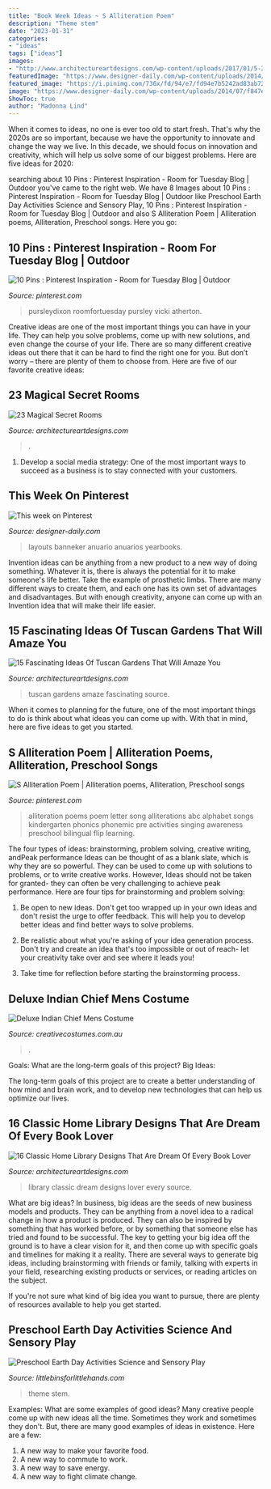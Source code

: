```yaml
---
title: "Book Week Ideas ~ S Alliteration Poem"
description: "Theme stem"
date: "2023-01-31"
categories:
- "ideas"
tags: ["ideas"]
images:
- "http://www.architectureartdesigns.com/wp-content/uploads/2017/01/5-23-630x419.jpg"
featuredImage: "https://www.designer-daily.com/wp-content/uploads/2014/07/f847ef05b1dbee4ab9f398768f7549d6.jpg"
featured_image: "https://i.pinimg.com/736x/fd/94/e7/fd94e7b5242ad83ab72d4826a56ded61--alliteration-poems.jpg"
image: "https://www.designer-daily.com/wp-content/uploads/2014/07/f847ef05b1dbee4ab9f398768f7549d6.jpg"
ShowToc: true
author: "Madonna Lind"
---
```



When it comes to ideas, no one is ever too old to start fresh. That's why the 2020s are so important, because we have the opportunity to innovate and change the way we live. In this decade, we should focus on innovation and creativity, which will help us solve some of our biggest problems. Here are five ideas for 2020:

	

		
searching about 10 Pins : Pinterest Inspiration - Room for Tuesday Blog | Outdoor you've came to the right web. We have 8 Images about 10 Pins : Pinterest Inspiration - Room for Tuesday Blog | Outdoor like Preschool Earth Day Activities Science and Sensory Play, 10 Pins : Pinterest Inspiration - Room for Tuesday Blog | Outdoor and also S Alliteration Poem | Alliteration poems, Alliteration, Preschool songs. Here you go:
		
    
## 10 Pins : Pinterest Inspiration - Room For Tuesday Blog | Outdoor

<img loading=lazy src="https://i.pinimg.com/736x/53/87/10/5387108a0761d8ccc68b872a32ab6572.jpg" onerror="this.onerror=null;this.src='https://tse4.mm.bing.net/th?id=OIP.VCDzLp99NT411JY5mmFNBgHaKS&amp;pid=15.1';" alt="10 Pins : Pinterest Inspiration - Room for Tuesday Blog | Outdoor">

_Source: pinterest.com_

>pursleydixon roomfortuesday pursley vicki atherton. 

	

Creative ideas are one of the most important things you can have in your life. They can help you solve problems, come up with new solutions, and even change the course of your life. There are so many different creative ideas out there that it can be hard to find the right one for you. But don’t worry – there are plenty of them to choose from. Here are five of our favorite creative ideas: 

    
## 23 Magical Secret Rooms

<img loading=lazy src="https://www.architectureartdesigns.com/wp-content/uploads/2014/01/1150-630x786.jpg" onerror="this.onerror=null;this.src='https://tse4.mm.bing.net/th?id=OIP.9XeQEPImbj2iaHLhyvRLdgHaJP&amp;pid=15.1';" alt="23 Magical Secret Rooms">

_Source: architectureartdesigns.com_

>. 

	

1. Develop a social media strategy: One of the most important ways to succeed as a business is to stay connected with your customers.

    
## This Week On Pinterest

<img loading=lazy src="https://www.designer-daily.com/wp-content/uploads/2014/07/f847ef05b1dbee4ab9f398768f7549d6.jpg" onerror="this.onerror=null;this.src='https://tse1.mm.bing.net/th?id=OIP.mcwhjV27FxtUmL9la8b1NwHaKC&amp;pid=15.1';" alt="This week on Pinterest">

_Source: designer-daily.com_

>layouts banneker anuario anuarios yearbooks. 

	

Invention ideas can be anything from a new product to a new way of doing something. Whatever it is, there is always the potential for it to make someone's life better. Take the example of prosthetic limbs. There are many different ways to create them, and each one has its own set of advantages and disadvantages. But with enough creativity, anyone can come up with an Invention idea that will make their life easier.

    
## 15 Fascinating Ideas Of Tuscan Gardens That Will Amaze You

<img loading=lazy src="http://www.architectureartdesigns.com/wp-content/uploads/2016/11/1-30.jpg" onerror="this.onerror=null;this.src='https://tse4.mm.bing.net/th?id=OIP.G0Hskv_bESKXDnIsgYvyiAHaLI&amp;pid=15.1';" alt="15 Fascinating Ideas Of Tuscan Gardens That Will Amaze You">

_Source: architectureartdesigns.com_

>tuscan gardens amaze fascinating source. 

	

When it comes to planning for the future, one of the most important things to do is think about what ideas you can come up with. With that in mind, here are five ideas to get you started. 

    
## S Alliteration Poem | Alliteration Poems, Alliteration, Preschool Songs

<img loading=lazy src="https://i.pinimg.com/736x/fd/94/e7/fd94e7b5242ad83ab72d4826a56ded61--alliteration-poems.jpg" onerror="this.onerror=null;this.src='https://tse1.mm.bing.net/th?id=OIP.LbZN2W5lpAJxdRsdvC7B4AAAAA&amp;pid=15.1';" alt="S Alliteration Poem | Alliteration poems, Alliteration, Preschool songs">

_Source: pinterest.com_

>alliteration poems poem letter song alliterations abc alphabet songs kindergarten phonics phonemic pre activities singing awareness preschool bilingual flip learning. 

	

The four types of ideas: brainstorming, problem solving, creative writing, andPeak performance
Ideas can be thought of as a blank slate, which is why they are so powerful. They can be used to come up with solutions to problems, or to write creative works. However, Ideas should not be taken for granted- they can often be very challenging to achieve peak performance. Here are four tips for brainstorming and problem solving:
1. Be open to new ideas. Don't get too wrapped up in your own ideas and don't resist the urge to offer feedback. This will help you to develop better ideas and find better ways to solve problems.

2. Be realistic about what you're asking of your idea generation process. Don't try and create an idea that's too impossible or out of reach- let your creativity take over and see where it leads you!

3. Take time for reflection before starting the brainstorming process.

    
## Deluxe Indian Chief Mens Costume

<img loading=lazy src="https://www.creativecostumes.com.au/wp-content/uploads/2015/08/BCP_8490-768x1024.jpg" onerror="this.onerror=null;this.src='https://tse3.mm.bing.net/th?id=OIP.pLQVujb4BLlPLXRI432xDgHaJ4&amp;pid=15.1';" alt="Deluxe Indian Chief Mens Costume">

_Source: creativecostumes.com.au_

>. 

	

Goals: What are the long-term goals of this project?
Big Ideas: 

The long-term goals of this project are to create a better understanding of how mind and brain work, and to develop new technologies that can help us optimize our lives.

    
## 16 Classic Home Library Designs That Are Dream Of Every Book Lover

<img loading=lazy src="http://www.architectureartdesigns.com/wp-content/uploads/2017/01/5-23-630x419.jpg" onerror="this.onerror=null;this.src='https://tse4.mm.bing.net/th?id=OIP.6cgDXy6K0PY_z8738XIAzQHaE7&amp;pid=15.1';" alt="16 Classic Home Library Designs That Are Dream Of Every Book Lover">

_Source: architectureartdesigns.com_

>library classic dream designs lover every source. 

	

What are big ideas?
In business, big ideas are the seeds of new business models and products. They can be anything from a novel idea to a radical change in how a product is produced. They can also be inspired by something that has worked before, or by something that someone else has tried and found to be successful. 
The key to getting your big idea off the ground is to have a clear vision for it, and then come up with specific goals and timelines for making it a reality. There are several ways to generate big ideas, including brainstorming with friends or family, talking with experts in your field, researching existing products or services, or reading articles on the subject. 

If you're not sure what kind of big idea you want to pursue, there are plenty of resources available to help you get started.

    
## Preschool Earth Day Activities Science And Sensory Play

<img loading=lazy src="https://littlebinsforlittlehands.com/wp-content/uploads/2016/02/Preschool-Earth-Day-activities-science-STEM-and-sensory-play-idea-to-celebrate-Earth-Day-2.jpg" onerror="this.onerror=null;this.src='https://tse4.mm.bing.net/th?id=OIP.d3aQ4K3oziMVtZbDdP1EXAHaLH&amp;pid=15.1';" alt="Preschool Earth Day Activities Science and Sensory Play">

_Source: littlebinsforlittlehands.com_

>theme stem. 

	

Examples: What are some examples of good ideas?
Many creative people come up with new ideas all the time. Sometimes they work and sometimes they don't. But, there are many good examples of ideas in existence. Here are a few: 
1) A new way to make your favorite food. 
2) A new way to commute to work. 
3) A new way to save energy. 
4) A new way to fight climate change.

